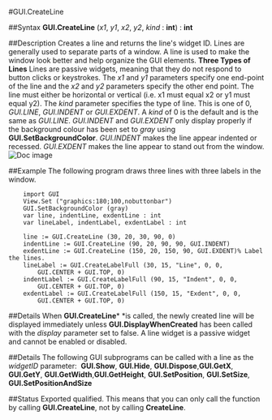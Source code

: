 
#GUI.CreateLine

##Syntax
**GUI.CreateLine** (*x1*, *y1*, *x2*, *y2*, *kind* : **int**) : **int**

##Description
Creates a line and returns the line's widget ID.
Lines are generally used to separate parts of a window. A line is used to make the window look better and help organize the GUI elements. 
**Three Types of Lines**
Lines are passive widgets, meaning that they do not respond to button clicks or keystrokes.
The *x1* and *y1* parameters specify one end-point of the line and the *x2* and *y2* parameters specify the other end point. The line must either be horizontal or vertical (i.e. x1 must equal x2 or y1 must equal y2). The *kind* parameter specifies the type of line. This is one of 0, *GUI.LINE*, *GUI.INDENT* or *GUI.EXDENT*. A *kind* of 0 is the default and is the same as *GUI.LINE*. 
*GUI.INDENT* and *GUI.EXDENT* only display properly if the background colour has been set to *gray* using **GUI.SetBackgroundColor**. *GUI.INDENT* makes the line appear indented or recessed. *GUI.EXDENT* makes the line appear to stand out from the window.
![Doc image](gui_createline01.gif)

##Example
The following program draws three lines with three labels in the window.

        import GUI
        View.Set ("graphics:180;100,nobuttonbar") 
        GUI.SetBackgroundColor (gray)
        var line, indentLine, exdentLine : int
        var lineLabel, indentLabel, exdentLabel : int
        
        line := GUI.CreateLine (30, 20, 30, 90, 0)
        indentLine := GUI.CreateLine (90, 20, 90, 90, GUI.INDENT)
        exdentLine := GUI.CreateLine (150, 20, 150, 90, GUI.EXDENT)% Label the lines.
        lineLabel := GUI.CreateLabelFull (30, 15, "Line", 0, 0,
            GUI.CENTER + GUI.TOP, 0)
        indentLabel := GUI.CreateLabelFull (90, 15, "Indent", 0, 0, 
            GUI.CENTER + GUI.TOP, 0)
        exdentLabel := GUI.CreateLabelFull (150, 15, "Exdent", 0, 0, 
            GUI.CENTER + GUI.TOP, 0)
##Details
When **GUI.CreateLine*** *is called, the newly created line will be displayed immediately unless **GUI.DisplayWhenCreated** has been called with the *display* parameter set to false. 
A line widget is a passive widget and cannot be enabled or disabled.

##Details
The following GUI subprograms can be called with a line as the *widgetID* parameter:
 **GUI.Show**, **GUI.Hide**, **GUI.Dispose**,**GUI.GetX**, **GUI.GetY**, **GUI.GetWidth**,**GUI.GetHeight**, **GUI.SetPosition**, **GUI.SetSize**, **GUI.SetPositionAndSize**

##Status
Exported qualified.
This means that you can only call the function by calling **GUI.CreateLine**, not by calling **CreateLine**.
